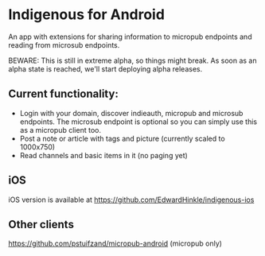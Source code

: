 # Indigenous for Android

An app with extensions for sharing information to micropub endpoints and reading from microsub endpoints.

BEWARE: This is still in extreme alpha, so things might break.
As soon as an alpha state is reached, we'll start deploying alpha releases.

## Current functionality:

- Login with your domain, discover indieauth, micropub and microsub endpoints.
  The microsub endpoint is optional so you can simply use this as a micropub 
  client too.
- Post a note or article with tags and picture (currently scaled to 1000x750)
- Read channels and basic items in it (no paging yet)

## iOS

iOS version is available at https://github.com/EdwardHinkle/indigenous-ios

## Other clients

https://github.com/pstuifzand/micropub-android (micropub only)

